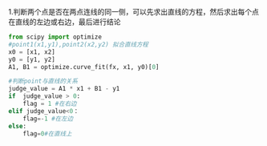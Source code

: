 1.判断两个点是否在两点连线的同一侧，可以先求出直线的方程，然后求出每个点在直线的左边或右边，最后进行结论
```python
from scipy import optimize
#point1(x1,y1),point2(x2,y2) 拟合直线方程
x0 = [x1, x2]
y0 = [y1, y2]
A1, B1 = optimize.curve_fit(fx, x1, y0)[0]

#判断point与直线的关系
judge_value = A1 * x1 + B1 - y1
if  judge_value > 0:
    flag = 1 #在右边
elif judge_value<0：
    flag=-1 #在左边
else:
    flag=0#在直线上
```